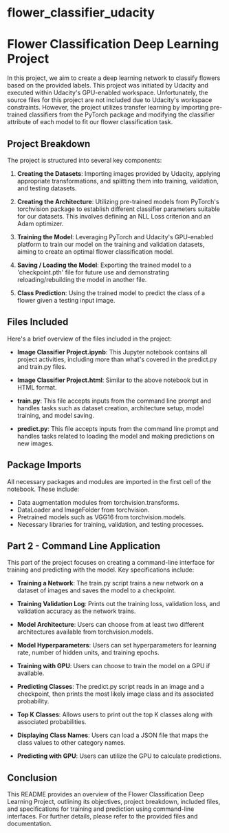 # flower_classifier_udacity
# Flower Classification Deep Learning Project

In this project, we aim to create a deep learning network to classify flowers based on the provided labels. This project was initiated by Udacity and executed within Udacity's GPU-enabled workspace. Unfortunately, the source files for this project are not included due to Udacity's workspace constraints. However, the project utilizes transfer learning by importing pre-trained classifiers from the PyTorch package and modifying the classifier attribute of each model to fit our flower classification task.

## Project Breakdown

The project is structured into several key components:

1. **Creating the Datasets**: Importing images provided by Udacity, applying appropriate transformations, and splitting them into training, validation, and testing datasets.

2. **Creating the Architecture**: Utilizing pre-trained models from PyTorch's torchvision package to establish different classifier parameters suitable for our datasets. This involves defining an NLL Loss criterion and an Adam optimizer.

3. **Training the Model**: Leveraging PyTorch and Udacity's GPU-enabled platform to train our model on the training and validation datasets, aiming to create an optimal flower classification model.

4. **Saving / Loading the Model**: Exporting the trained model to a 'checkpoint.pth' file for future use and demonstrating reloading/rebuilding the model in another file.

5. **Class Prediction**: Using the trained model to predict the class of a flower given a testing input image.

## Files Included

Here's a brief overview of the files included in the project:

- **Image Classifier Project.ipynb**: This Jupyter notebook contains all project activities, including more than what's covered in the predict.py and train.py files.

- **Image Classifier Project.html**: Similar to the above notebook but in HTML format.

- **train.py**: This file accepts inputs from the command line prompt and handles tasks such as dataset creation, architecture setup, model training, and model saving.

- **predict.py**: This file accepts inputs from the command line prompt and handles tasks related to loading the model and making predictions on new images.

## Package Imports

All necessary packages and modules are imported in the first cell of the notebook. These include:

- Data augmentation modules from torchvision.transforms.
- DataLoader and ImageFolder from torchvision.
- Pretrained models such as VGG16 from torchvision.models.
- Necessary libraries for training, validation, and testing processes.

## Part 2 - Command Line Application

This part of the project focuses on creating a command-line interface for training and predicting with the model. Key specifications include:

- **Training a Network**: The train.py script trains a new network on a dataset of images and saves the model to a checkpoint.

- **Training Validation Log**: Prints out the training loss, validation loss, and validation accuracy as the network trains.

- **Model Architecture**: Users can choose from at least two different architectures available from torchvision.models.

- **Model Hyperparameters**: Users can set hyperparameters for learning rate, number of hidden units, and training epochs.

- **Training with GPU**: Users can choose to train the model on a GPU if available.

- **Predicting Classes**: The predict.py script reads in an image and a checkpoint, then prints the most likely image class and its associated probability.

- **Top K Classes**: Allows users to print out the top K classes along with associated probabilities.

- **Displaying Class Names**: Users can load a JSON file that maps the class values to other category names.

- **Predicting with GPU**: Users can utilize the GPU to calculate predictions.

## Conclusion

This README provides an overview of the Flower Classification Deep Learning Project, outlining its objectives, project breakdown, included files, and specifications for training and prediction using command-line interfaces. For further details, please refer to the provided files and documentation.
